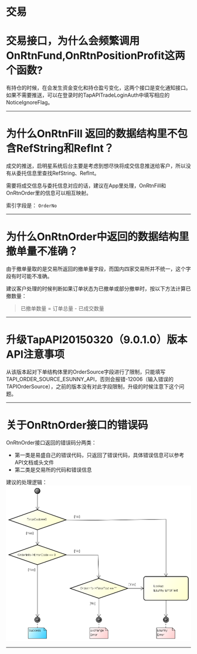 # 交易

# 交易接口，为什么会频繁调用OnRtnFund,OnRtnPositionProfit这两个函数?

有持仓的时候，在会发生资金变化和持仓盈亏变化，这两个接口是变化通知接口。
如果不需要推送，可以在登录时的TapAPITradeLoginAuth中填写相应的NoticeIgnoreFlag。


---

# 为什么OnRtnFill 返回的数据结构里不包含RefString和RefInt？

成交的推送，启明星系统后台主要是考虑到想尽快将成交信息推送给客户，所以没有从委托信息里查找RefString、RefInt。

需要将成交信息与委托信息对应的话，建议在App里处理，OnRtnFill和OnRtnOrder里的信息可以相互映射。

索引字段是： `OrderNo`

---

# 为什么OnRtnOrder中返回的数据结构里撤单量不准确？

由于撤单量取的是交易所返回的撤单量字段，而国内四家交易所并不统一，这个字段有时可能不准确。

建议客户处理的时候判断如果订单状态为已撤单或部分撤单时，按以下方法计算已撤数量：

>  已撤单数量 = 订单总量 - 已成交数量

---
# 升级TapAPI20150320（9.0.1.0）版本API注意事项

从该版本起对下单结构体里的OrderSource字段进行了限制，只能填写TAPI_ORDER_SOURCE_ESUNNY_API，否则会报错-12006（输入错误的TAPIOrderSource），之前的版本没有对此字段限制，升级的时候注意下这个问题。

---

# 关于OnRtnOrder接口的错误码

OnRtnOrder接口返回的错误码分两类：

- 第一类是易盛自己的错误代码，只返回了错误代码，具体错误信息可以参考API文档或头文件
- 第二类是交易所的代码和错误信息

建议的处理逻辑：
![错误码处理](../images/v9_error_code_seq.png)


---

